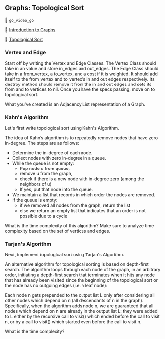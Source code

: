 ## Graphs: Topological Sort

:closed_lock_with_key: `go_video_go`

:movie_camera: [Introduction to Graphs](https://vimeo.com/203562085)

:movie_camera: [Topological Sort](https://vimeo.com/203906270)

### Vertex and Edge

Start off by writing the Vertex and Edge Classes. The Vertex Class should take in
an value and store in_edges and out_edges. The Edge Class should take in a from_vertex,
a to_vertex, and a cost if it is weighted. It should add itself to the from_vertex
and to_vertex's in and out edges respectively. Its destroy method should remove it from
the in and out edges and sets its from and to vertices to nil. Once you have the specs passing,
move on to topological sort.

What you've created is an Adjacency List representation of a Graph.

### Kahn's Algorithm

Let's first write topological sort using Kahn's Algorithm.

The idea of Kahn’s algorithm is to repeatedly remove nodes that have zero in-degree. The steps are as follows:

- Determine the in-degree of each node.
- Collect nodes with zero in-degree in a queue.
- While the queue is not empty:
  - Pop node u from queue,
  - remove u from the graph,
  - check if there is a new node with in-degree zero (among the neighbors of u)
  - If yes, put that node into the queue.
- We maintain a list that records in which order the nodes are removed.
- If the queue is empty:
  - if we removed all nodes from the graph, return the list
  - else we return an empty list that indicates that an order is not possible due to a cycle

What is the time complexity of this algorithm? Make sure to analyze time complexity based on the set of vertices and edges.

### Tarjan's Algorithm

Next, implement topological sort using Tarjan's Algorithm.

An alternative algorithm for topological sorting is based on depth-first search. The algorithm loops through each node of the graph, in an arbitrary order, initiating a depth-first search that terminates when it hits any node that has already been visited since the beginning of the topological sort or the node has no outgoing edges (i.e. a leaf node):

Each node n gets prepended to the output list L only after considering all other nodes which depend on n (all descendants of n in the graph). Specifically, when the algorithm adds node n, we are guaranteed that all nodes which depend on n are already in the output list L: they were added to L either by the recursive call to visit() which ended before the call to visit n, or by a call to visit() which started even before the call to visit n.

What is the time complexity?
